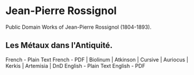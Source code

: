 # Jean-Pierre Rossignol

Public Domain Works of Jean-Pierre Rossignol (1804-1893).

## Les Métaux dans l'Antiquité.

French - Plain Text
French - PDF | Biolinum | Atkinson | Cursive | Auriocus | Kerkis | Artemisia | DnD
English - Plain Text
English - PDF

